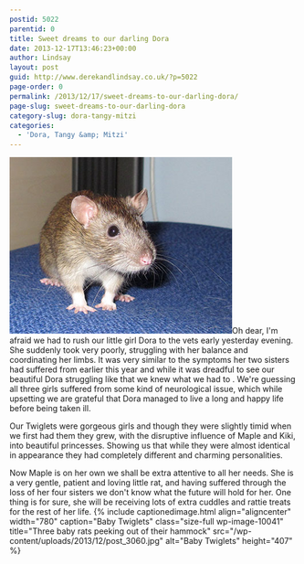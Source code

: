 ```yaml
---
postid: 5022
parentid: 0
title: Sweet dreams to our darling Dora
date: 2013-12-17T13:46:23+00:00
author: Lindsay
layout: post
guid: http://www.derekandlindsay.co.uk/?p=5022
page-order: 0
permalink: /2013/12/17/sweet-dreams-to-our-darling-dora/
page-slug: sweet-dreams-to-our-darling-dora
category-slug: dora-tangy-mitzi
categories:
  - 'Dora, Tangy &amp; Mitzi'
---
```

<img src="/wp-content/uploads/2013/12/post_3456.jpg" alt="Our little rat, Dora" title="Our little rat, Dora" width="390" height="309" class="alignright size-full wp-image-10040" />Oh dear, I'm afraid we had to rush our little girl Dora to the vets early yesterday evening. She suddenly took very poorly, struggling with her balance and coordinating her limbs. It was very similar to the symptoms her two sisters had suffered from earlier this year and while it was dreadful to see our beautiful Dora struggling like that we knew what we had to . We're guessing all three girls suffered from some kind of neurological issue, which while upsetting we are grateful that Dora managed to live a long and happy life before being taken ill.

Our Twiglets were gorgeous girls and though they were slightly timid when we first had them they grew, with the disruptive influence of Maple and Kiki, into beautiful princesses. Showing us that while they were almost identical in appearance they had completely different and charming personalities.

Now Maple is on her own we shall be extra attentive to all her needs. She is a very gentle, patient and loving little rat, and having suffered through the loss of her four sisters we don't know what the future will hold for her. One thing is for sure, she will be receiving lots of extra cuddles and rattie treats for the rest of her life. {% include captionedimage.html align="aligncenter" width="780" caption="Baby Twiglets" class="size-full wp-image-10041" title="Three baby rats peeking out of their hammock" src="/wp-content/uploads/2013/12/post_3060.jpg" alt="Baby Twiglets" height="407" %}
